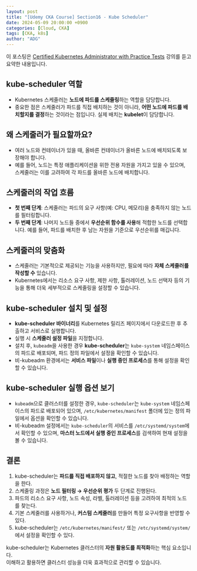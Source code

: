 ```yaml
---
layout: post
title: "[Udemy CKA Course] Section16 - Kube Scheduler"
date: 2024-05-09 20:00:00 +0900
categories: [Cloud, CKA]
tags: [CKA, k8s]
author: "ADG"
---
```

이 포스팅은 [Certified Kubernetes Administrator with Practice Tests](https://www.udemy.com/course/certified-kubernetes-administrator-with-practice-tests/) 강의를 듣고 요약한 내용입니다.

## kube-scheduler 역할
- Kubernetes 스케줄러는 **노드에 파드를 스케줄링**하는 역할을 담당합니다.
- 중요한 점은 스케줄러가 파드를 직접 배치하는 것이 아니라, **어떤 노드에 파드를 배치할지를 결정**하는 것이라는 점입니다. 실제 배치는 **kubelet**이 담당합니다.

## 왜 스케줄러가 필요할까요?
- 여러 노드와 컨테이너가 있을 때, 올바른 컨테이너가 올바른 노드에 배치되도록 보장해야 합니다.
- 예를 들어, 노드는 특정 애플리케이션을 위한 전용 자원을 가지고 있을 수 있으며, 스케줄러는 이를 고려하여 각 파드를 올바른 노드에 배치합니다.

## 스케줄러의 작업 흐름
- **첫 번째 단계**: 스케줄러는 파드의 요구 사항(예: CPU, 메모리)을 충족하지 않는 노드를 필터링합니다.
- **두 번째 단계**: 나머지 노드들 중에서 **우선순위 함수를 사용**해 적합한 노드를 선택합니다. 예를 들어, 파드를 배치한 후 남는 자원을 기준으로 우선순위를 매깁니다.

## 스케줄러의 맞춤화
- 스케줄러는 기본적으로 제공되는 기능을 사용하지만, 필요에 따라 **자체 스케줄러를 작성할 수** 있습니다.
- Kubernetes에서는 리소스 요구 사항, 제한 사항, 톨러레이션, 노드 선택자 등의 기능을 통해 더욱 세부적으로 스케줄링을 설정할 수 있습니다.

## kube-scheduler 설치 및 설정
- **kube-scheduler 바이너리**를 Kubernetes 릴리즈 페이지에서 다운로드한 후 추출하고 서비스로 실행합니다.
- 실행 시 **스케줄러 설정 파일**을 지정합니다.
- 설치 후, `kubeadm`을 사용한 경우 **kube-scheduler**는 `kube-system` 네임스페이스의 파드로 배포되며, 파드 정의 파일에서 설정을 확인할 수 있습니다.
- 비-kubeadm 환경에서는 **서비스 파일**이나 **실행 중인 프로세스**를 통해 설정을 확인할 수 있습니다.

## kube-scheduler 실행 옵션 보기
- `kubeadm`으로 클러스터를 설정한 경우, `kube-scheduler`는 `kube-system` 네임스페이스의 파드로 배포되어 있으며, `/etc/kubernetes/manifest` 폴더에 있는 정의 파일에서 옵션을 확인할 수 있습니다.
- 비-kubeadm 설정에서는 `kube-scheduler`의 서비스를 `/etc/systemd/system`에서 확인할 수 있으며, **마스터 노드에서 실행 중인 프로세스**를 검색하여 현재 설정을 볼 수 있습니다.

## 결론
1. kube-scheduler는 **파드를 직접 배포하지 않고**, 적절한 노드를 찾아 배정하는 역할을 한다.
2. 스케줄링 과정은 **노드 필터링 → 우선순위 평가** 두 단계로 진행된다.
3. 파드의 리소스 요구 사항, 노드 속성, 라벨, 톨러레이션 등을 고려하여 최적의 노드를 찾는다.
4. 기본 스케줄러를 사용하거나, **커스텀 스케줄러**를 만들어 특정 요구사항을 반영할 수 있다.
5. kube-scheduler는 `/etc/kubernetes/manifest/` 또는 `/etc/systemd/system/`에서 설정을 확인할 수 있다.

kube-scheduler는 Kubernetes 클러스터의 **자원 활용도를 최적화**하는 핵심 요소입니다.  
이해하고 활용하면 클러스터 성능을 더욱 효과적으로 관리할 수 있습니다.

